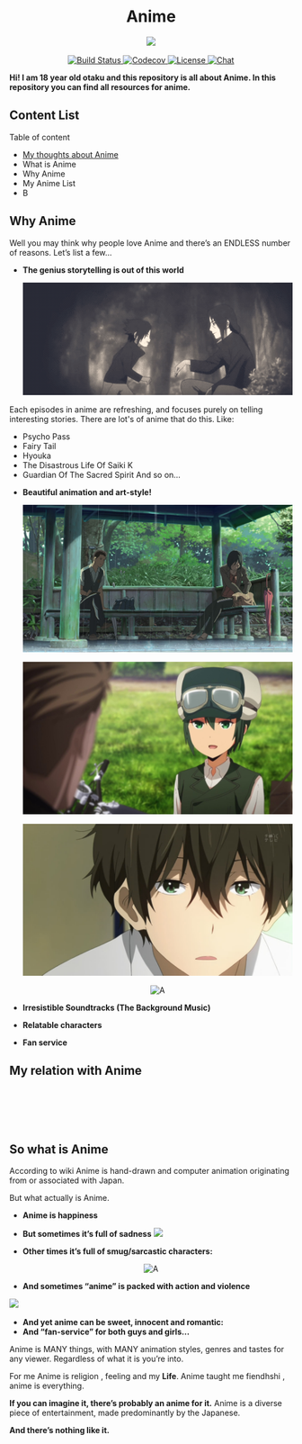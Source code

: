 <h1 align="center">Anime</h1>

<p align="center">
  <a href="http://forthebadge.com/" target="_blank">
    <img src="http://forthebadge.com/images/badges/built-with-love.svg"/>
  </a>
</p>


<p align="center">
  <a href="https://travis-ci.org/Kylart/KawAnime" target="_blank">
    <img src="https://travis-ci.org/Kylart/KawAnime.svg?branch=master" alt="Build Status">
  </a>
  <a href="https://codecov.io/gh/Kylart/KawAnime" target="_blank">
    <img src="https://codecov.io/gh/Kylart/KawAnime/branch/master/graph/badge.svg" alt="Codecov" />
  </a>
  <a href="https://opensource.org/licenses/MIT" target="_blank">
    <img src="https://img.shields.io/badge/License-MIT-blue.svg" alt="License">
  </a>
  <a href="https://discord.gg/sdArN2Z" target="_blank">
    <img src="https://img.shields.io/badge/chat-on%20discord-7289da.svg" alt="Chat">
  </a>
</p>

**Hi! I am 18 year old otaku and this repository is all about Anime. In this repository you can find all resources for anime.**

## Content List
Table of content
  * [My thoughts about Anime](#so-what-is-anime)
  * What is Anime
  * Why Anime
  * My Anime List
  * B
    


## Why Anime
Well you may think why people love Anime and there’s an ENDLESS number of reasons. Let’s list a few…

  * **The genius storytelling is out of this world**
    <p align="center">
       <img src="\source\story.gif" alt="A" >
     </a></p>
Each episodes in anime are refreshing, and focuses purely on telling interesting stories.
There are lot's of anime that do this. Like:
  - Psycho Pass
  - Fairy Tail
  - Hyouka
  - The Disastrous Life Of Saiki K
  - Guardian Of The Sacred Spirit
And so on…

  * **Beautiful animation and art-style!**
      <p align="center">
        <img src="\source\3.jpg" alt="A" >
      </a></p>
      <p align="center">
        <img src="\source\4.jpg" alt="A" >
      </a></p>
      <p align="center">
        <img src="\source\1.jpg" alt="A" >
      </a></p>
      <p align="center">
        <img src="\source\2.jpg" alt="A" >
      </a></p>
      

  * **Irresistible Soundtracks (The Background Music)**
  
  
  * **Relatable characters**
  * **Fan service**
  
  
  


## My relation with Anime


<br><br><br><br>



## So what is Anime
According to wiki Anime is hand-drawn and computer animation originating from or associated with Japan.

But what actually is Anime. <br>

  * **Anime is happiness**
  * **But sometimes it’s full of sadness**
  ![](hs.png)
  
  * **Other times it’s full of smug/sarcastic characters:** <br>
  <p align="center">
    <img src="aaa.png" alt="A" >
  </a></p>
  
  * **And sometimes “anime” is packed with action and violence**
  
  ![](ap.png)
  * **And yet anime can be sweet, innocent and romantic:**
  * **And “fan-service” for both guys and girls…**

Anime is MANY things, with MANY animation styles, genres and tastes for any viewer. Regardless of what it is you’re into.

For me Anime is religion , feeling and my **Life**.
Anime taught me fiendhshi , anime is everything.

**If you can imagine it, there’s probably an anime for it.** Anime is a diverse piece of entertainment, made predominantly by the Japanese.

**And there’s nothing like it.**

<br>

